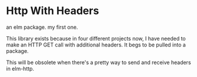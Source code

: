 # Http With Headers

an elm package.
my first one.

This library exists because in four different projects now, I have
needed to make an HTTP GET call with additional headers. It begs to
be pulled into a package.

This will be obsolete when there's a pretty way to send and receive
headers in elm-http.

